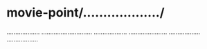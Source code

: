 # movie-point/.................../
...................
.............................
...................
......................
..................
..................

